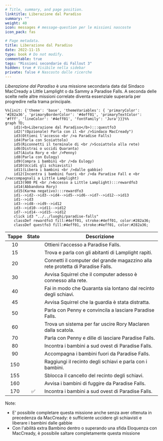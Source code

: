 ```yaml
---
# Title, summary, and page position.
linktitle: Liberazione dal Paradiso
summary: ""
weight: 40
icon: messages # message-question per le missioni nascoste
icon_pack: fas

# Page metadata.
title: Liberazione dal Paradiso
date: 2022-11-15
type: book # Do not modify.
commentable: true
tags: "Missioni secondarie di Fallout 3"
hidden: true # Visibile nella sidebar
private: false # Nascosto dalle ricerche
---
```


*Liberazione dal Paradiso* è una missione secondaria data dal Sindaco MacCready a Little Lamplight o da Sammy a Paradise Falls. A seconda delle scelte nelle altre missioni correlate diventa essenziale superarla per progredire nella trama principale.


```mermaid
%%{init: {'theme': 'base', 'themeVariables': { 'primaryColor': '#282a36', 'primaryBorderColor': '#4eff01', 'primaryTextColor': '#fff', 'lineColor': '#4eff01', 'fontFamily': 'Jura'}}}%%
graph TD;
    id1(<b>Liberazione dal Paradiso</b>):::questfo3
    id2("(Opzionale) Parla con il <br />Sindaco MacCready")
    id3(Ottieni l'accesso <br />a Paradise Falls)
    id4(Parla con Scoiattolo)
    id5(Riconnetti il terminale di <br />Scoiattolo alla rete)  
    id6(Distrai o uccidi Quaranta)
    id7(Aiuta Rory e <br />Penny)
    id8(Parla con Eulogy)
    id9(Compra i bambini <br />da Eulogy)
    id10(Uccidi gli schiavisti)
    id11(Libera i bambini <br />dalle gabbie)
    id12(Incontra i bambini fuori <br />da Paradise Fall e <br />accompagnali a Little Lamplight)
    id13(900 PE <br />Accesso a Little Lamplight):::rewardfo3
    id14(Abbandona Rory)
    id15(Karma negativo):::rewardfo3
    id1-->id2-->id3-->id4-->id5-->id6-->id7-->id12-->id13
    id1-->id3
    id3-->id8-->id9-->id12
    id3-->id10-->id11-->id12
    id7-->id14-->id15-->id12
    click id3 "../../luoghi/paradise-falls"
    classDef rewardfo3 fill:#4eff01, stroke:#4eff01, color:#282a36;
    classDef questfo3 fill:#4eff01, stroke:#4eff01, color:#282a36;
```

| Tappe |       Stato        | Descrizione                                                                     |
| :---: | :----------------: | ------------------------------------------------------------------------------- |
|  10   |                    | Ottieni l'accesso a Paradise Falls.                                             |
|  15   |                    | Trova e parla con gli abitanti di Lamplight rapiti.                             |
|  20   |                    | Connetti il computer del grande magazzino alla rete protetta di Paradise Falls. |
|  30   |                    | Avvisa Squirrel che il computer adesso è connesso alla rete.                    |
|  40   |                    | Fai in modo che Quaranta sia lontano dal recinto degli schiavi.                 |
|  45   |                    | Avvisa Squirrel che la guardia è stata distratta.                               |
|  50   |                    | Parla con Penny e convincila a lasciare Paradise Falls.                         |
|  60   |                    | Trova un sistema per far uscire Rory Maclaren dalla scatola.                    |
|  70   |                    | Parla con Penny e dille di lasciare Paradise Falls.                             |
|  80   |                    | Incontra i bambini a sud ovest di Paradise Falls.                               |
|  90   |                    | Accompagna i bambini fuori da Paradise Falls.                                   |
|  150  |                    | Raggiungi il recinto degli schiavi e parla con i bambini.                       |
|  155  |                    | Sblocca il cancello del recinto degli schiavi.                                  |
|  160  |                    | Avvisa i bambini di fuggire da Paradise Falls.                                  |
|  170  | :white_check_mark: | Incontra i bambini a sud ovest di Paradise Falls.                               |


Note:
- E' possibile completare questa missione anche senza aver ottenuta in precedenza da MacCready: è sufficiente uccidere gli schiavisti e liberare i bambini dalle gabbie
- Con l'abilità extra Bambino dentro o superando una sfida Eloquenza con MacCready, è possibile saltare completamente questa missione